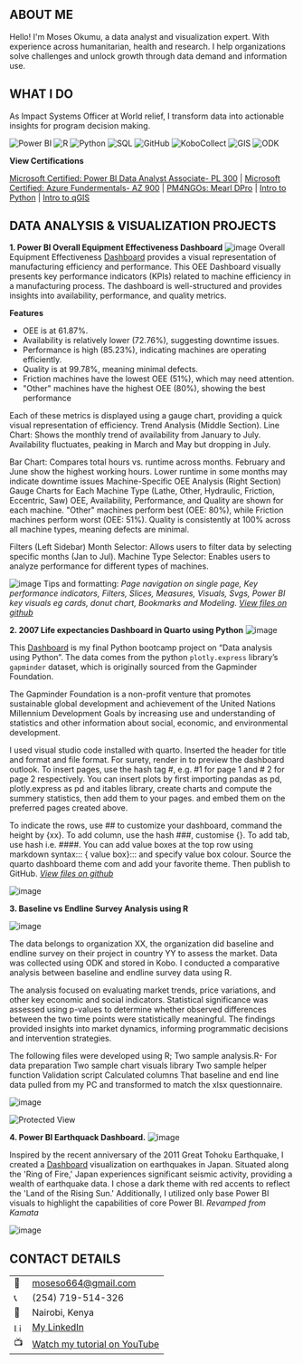 <!--Section 1: Introduce your self-->
## ABOUT ME

Hello! I'm Moses Okumu, a data analyst and visualization expert. With experience across humanitarian, health and research. I help organizations solve challenges and unlock growth through data demand and information use.


<!--Mention your top/relevant skills here - core and soft skills-->
## WHAT I DO

As Impact Systems Officer at World relief, I transform data into actionable insights for program decision making.

  ![Power BI](https://img.shields.io/badge/Power%20BI-F2C811?style=flat-square&logo=powerbi&logoColor=black)
  ![R](https://img.shields.io/badge/R-276DC3?style=flat-square&logo=r&logoColor=white)
  ![Python](https://img.shields.io/badge/Python-3776AB?style=flat-square&logo=python&logoColor=white)
  ![SQL](https://img.shields.io/badge/SQL-CC2927?style=flat-square&logo=microsoft-sql-server&logoColor=white)
  ![GitHub](https://img.shields.io/badge/GitHub-181717?style=flat-square&logo=github&logoColor=white)
  ![KoboCollect](https://img.shields.io/badge/KoboCollect-005BBB?style=flat-square&logo=kobotoolbox&logoColor=white)
  ![GIS](https://img.shields.io/badge/GIS-006747?style=flat-square&logo=esri&logoColor=white)
  ![ODK](https://img.shields.io/badge/ODK-C0C0C0?style=flat-square)

**View Certifications**

[Microsoft Certified: Power BI Data Analyst Associate- PL 300](https://github.com/Mose742/portfolio/blob/main/documents/Certifications%20-%20MosesOkumu-7399%20_%20Microsoft%20Learn.pdf) | 
[Microsoft Certified: Azure Fundermentals- AZ 900](https://github.com/Mose742/portfolio/blob/main/documents/azure_cert.pdf) | 
[PM4NGOs: Mearl DPro](https://github.com/Mose742/portfolio/blob/main/documents/mear_dpro.pdf) | 
[Intro to Python](https://github.com/Mose742/portfolio/blob/main/documents/python.pdf) | 
[Intro to qGIS](https://github.com/Mose742/portfolio/blob/main/documents/gis.pdf) 
<!--Section 2: List 3-4 key projects-->
## DATA ANALYSIS & VISUALIZATION PROJECTS

**1. Power BI Overall Equipment Effectiveness Dashboard**
![image](oee25.png)
Overall Equipment Effectiveness [Dashboard](https://app.powerbi.com/view?r=eyJrIjoiYzdhNWFhZDctNDdiMy00OTRmLWJmMWQtY2Y1M2JhNzQ3MGJjIiwidCI6ImU4ZjAzNDIxLWFjZGItNDE5MC04N2M0LTJlNDVkYWNkMmQxYSIsImMiOjF9) provides a visual representation of manufacturing efficiency and performance. This OEE Dashboard visually presents key performance indicators (KPIs) related to machine efficiency in a manufacturing process. The dashboard is well-structured and provides insights into availability, performance, and quality metrics.

**Features**

 - OEE is at 61.87%.
 - Availability is relatively lower (72.76%), suggesting downtime issues.
 - Performance is high (85.23%), indicating machines are operating efficiently.
 - Quality is at 99.78%, meaning minimal defects.
 - Friction machines have the lowest OEE (51%), which may need attention.
 - "Other" machines have the highest OEE (80%), showing the best performance
 
Each of these metrics is displayed using a gauge chart, providing a quick visual representation of efficiency.
Trend Analysis (Middle Section). Line Chart: Shows the monthly trend of availability from January to July. Availability fluctuates, peaking in March and May but dropping in July.

Bar Chart: Compares total hours vs. runtime across months.
February and June show the highest working hours.
Lower runtime in some months may indicate downtime issues
Machine-Specific OEE Analysis (Right Section)
Gauge Charts for Each Machine Type (Lathe, Other, Hydraulic, Friction, Eccentric, Saw)
OEE, Availability, Performance, and Quality are shown for each machine.
"Other" machines perform best (OEE: 80%), while Friction machines perform worst (OEE: 51%).
Quality is consistently at 100% across all machine types, meaning defects are minimal.

Filters (Left Sidebar)
Month Selector: Allows users to filter data by selecting specific months (Jan to Jul).
Machine Type Selector: Enables users to analyze performance for different types of machines.

![image](oee3.png)
Tips and formatting: *Page navigation on single page, Key performance indicators, Filters, Slices, Measures, Visuals, Svgs, Power BI key visuals eg cards, donut chart, Bookmarks and Modeling*.
*[View files on github](https://github.com/Mose742/power_bi_files)*

**2. 2007 Life expectancies Dashboard in Quarto using Python**
![image](gapminder.png)

This [Dashboard](https://mose742.github.io/my_first_repo_2025/gapminder_copy.html) is my final Python bootcamp project on “Data analysis using Python”. The data comes from the python `plotly.express` library’s `gapminder` dataset, which is originally sourced from the Gapminder Foundation.

The Gapminder Foundation is a non-profit venture that promotes sustainable global development and achievement of the United Nations Millennium Development Goals by increasing use and understanding of statistics and other information about social, economic, and environmental development.

I used visual studio code installed with quarto. Inserted the header for title and format and file format. For surety, render in to preview the dashboard outlook. To insert pages, use the hash tag #, e.g. #1 for page 1 and # 2 for page 2 respectively. 
You can insert plots by first importing pandas as pd, plotly.express as pd and itables library, create charts and compute the summery statistics, then add them to your pages. and embed them on the preferred pages created above. 

To indicate the rows, use ## to customize your dashboard, command the height by {xx}. To add column, use the hash ###, customise {}.
To add tab, use hash i.e. ####. You can add value boxes at the top row using markdown syntax::: { value box}:::  and specify value box colour. Source the quarto dashboard theme com and add your favorite theme. Then publish to GitHub. 
*[View files on github](https://github.com/Mose742/my_first_repo_2025/blob/main/gapminder_copy.qmd)*

![image](code.png)

**3. Baseline vs Endline Survey Analysis using R**

![image](R.png)

The data belongs to organization XX, the organization did baseline and endline survey on their project in country YY to assess the market. Data was collected using ODK and stored in Kobo.    I conducted a comparative analysis between baseline and endline survey data using R. 

The analysis focused on evaluating market trends, price variations, and other key economic and social indicators. Statistical significance was assessed using p-values to determine whether observed differences between the two time points were statistically meaningful. The findings provided insights into market dynamics, informing programmatic decisions and intervention strategies.

The following files were developed using R; 
	Two sample analysis.R- For data preparation
	Two sample chart visuals library
	Two sample helper function
	Validation script
	Calculated columns
That baseline and end line data pulled from my PC and transformed to match the xlsx questionnaire.

![image](r_script.png)

![Protected View](https://img.shields.io/badge/view%20protected%20as%20per%20organization's%20policy-gray?style=flat&logo=lock)

**4. Power BI Earthquack Dashboard.**
![image](earth1.png)

Inspired by the recent anniversary of the 2011 Great Tohoku Earthquake, I created a [Dashboard](https://app.powerbi.com/view?r=eyJrIjoiMzUyMjVhOTItMjFlOC00NWQzLTk2NTItY2RlZWM4NGRmNjlkIiwidCI6ImU4ZjAzNDIxLWFjZGItNDE5MC04N2M0LTJlNDVkYWNkMmQxYSIsImMiOjF9) visualization on earthquakes in Japan. Situated along the 'Ring of Fire,' Japan experiences significant seismic activity, providing a wealth of earthquake data.
I chose a dark theme with red accents to reflect the 'Land of the Rising Sun.' Additionally, I utilized only base Power BI visuals to highlight the capabilities of core Power BI.
*Revamped from Kamata*

![image](model2.png)

## CONTACT DETAILS

<table>
  <tbody>
    <tr>
      <td>📧</td>
      <td><a href="mailto:anietieetuk@gmail.com">moseso664@gmail.com</a></td>
    </tr>
    <tr>
      <td>📞</td>
      <td>(254) 719-514-326</td>
    </tr>
    <tr>
      <td>📍</td>
      <td>Nairobi, Kenya</td>
    </tr>
    <tr>
    <td><img src="https://upload.wikimedia.org/wikipedia/commons/c/ca/LinkedIn_logo_initials.png" alt="LinkedIn" width="15.5" height="15.5"></td>
    <td><a href="https://www.linkedin.com/in/mosesokumu/">My LinkedIn</a></td>
   </tr>  
    <tr>
      <td>📺</td>
      <td><a href="https://www.youtube.com/watch?v=q__u5DOWdS8">Watch my tutorial on YouTube</a></td>
    </tr>
  </tbody>
</table>

   





